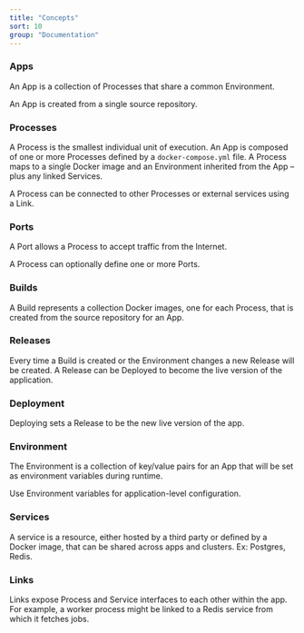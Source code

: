 ```yaml
---
title: "Concepts"
sort: 10
group: "Documentation"
---
```

### Apps

An App is a collection of Processes that share a common Environment.

An App is created from a single source repository.

### Processes

A Process is the smallest individual unit of execution. An App is composed of one or more Processes defined by a `docker-compose.yml` file.
A Process maps to a single Docker image and an Environment inherited from the App – plus any linked Services.

A Process can be connected to other Processes or external services using a Link.

### Ports

A Port allows a Process to accept traffic from the Internet.

A Process can optionally define one or more Ports.

### Builds

A Build represents a collection Docker images, one for each Process, that is created from the source repository for an App.

### Releases

Every time a Build is created or the Environment changes a new Release will be created. A Release can be Deployed to become the live version of the application.

### Deployment

Deploying sets a Release to be the new live version of the app.

### Environment

The Environment is a collection of key/value pairs for an App that will be set as environment variables during runtime.

Use Environment variables for application-level configuration.

### Services

A service is a resource, either hosted by a third party or defined by a Docker image, that can be shared across apps and clusters. Ex: Postgres, Redis.

### Links

Links expose Process and Service interfaces to each other within the app. For example, a worker process might be linked to a Redis service from which it fetches jobs.
